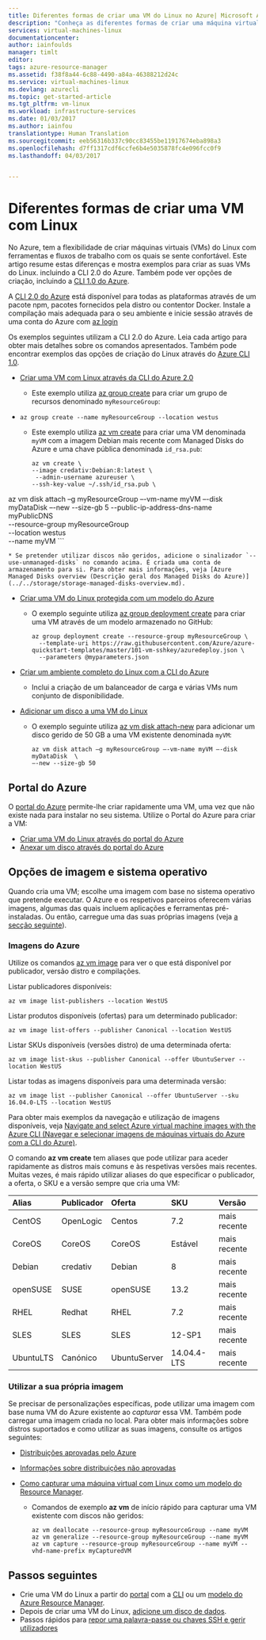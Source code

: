 ```yaml
---
title: Diferentes formas de criar uma VM do Linux no Azure| Microsoft Azure
description: "Conheça as diferentes formas de criar uma máquina virtual do Linux no Azure, incluindo ligações para ferramentas e tutoriais para cada método."
services: virtual-machines-linux
documentationcenter: 
author: iainfoulds
manager: timlt
editor: 
tags: azure-resource-manager
ms.assetid: f38f8a44-6c88-4490-a84a-46388212d24c
ms.service: virtual-machines-linux
ms.devlang: azurecli
ms.topic: get-started-article
ms.tgt_pltfrm: vm-linux
ms.workload: infrastructure-services
ms.date: 01/03/2017
ms.author: iainfou
translationtype: Human Translation
ms.sourcegitcommit: eeb56316b337c90cc83455be11917674eba898a3
ms.openlocfilehash: d7ff1317cdf6ccfe6b4e5035878fc4e096fcc0f9
ms.lasthandoff: 04/03/2017


---
```

# <a name="different-ways-to-create-a-linux-vm"></a>Diferentes formas de criar uma VM com Linux
No Azure, tem a flexibilidade de criar máquinas virtuais (VMs) do Linux com ferramentas e fluxos de trabalho com os quais se sente confortável. Este artigo resume estas diferenças e mostra exemplos para criar as suas VMs do Linux. incluindo a CLI 2.0 do Azure. Também pode ver opções de criação, incluindo a [CLI 1.0 do Azure](creation-choices-nodejs.md).

A [CLI 2.0 do Azure](/cli/azure/install-az-cli2) está disponível para todas as plataformas através de um pacote npm, pacotes fornecidos pela distro ou contentor Docker. Instale a compilação mais adequada para o seu ambiente e inicie sessão através de uma conta do Azure com [az login](/cli/azure/#login)

Os exemplos seguintes utilizam a CLI 2.0 do Azure. Leia cada artigo para obter mais detalhes sobre os comandos apresentados. Também pode encontrar exemplos das opções de criação do Linux através do [Azure CLI 1.0](creation-choices-nodejs.md).

* [Criar uma VM com Linux através da CLI do Azure 2.0](quick-create-cli.md?toc=%2fazure%2fvirtual-machines%2flinux%2ftoc.json)
  
  * Este exemplo utiliza [az group create](/cli/azure/group#create) para criar um grupo de recursos denominado `myResourceGroup`: 
-    
    ```azurecli
    az group create --name myResourceGroup --location westus
    ```
    
  * Este exemplo utiliza [az vm create](/cli/azure/vm#create) para criar uma VM denominada `myVM` com a imagem Debian mais recente com Managed Disks do Azure e uma chave pública denominada `id_rsa.pub`:

    ```azurecli
    az vm create \
    --image credativ:Debian:8:latest \
     --admin-username azureuser \
    --ssh-key-value ~/.ssh/id_rsa.pub \
az vm disk attach –g myResourceGroup –-vm-name myVM –-disk myDataDisk  –-new --size-gb 5    --public-ip-address-dns-name myPublicDNS \
    --resource-group myResourceGroup \
    --location westus \
    --name myVM
    ```

    * Se pretender utilizar discos não geridos, adicione o sinalizador `--use-unmanaged-disks` no comando acima. É criada uma conta de armazenamento para si. Para obter mais informações, veja [Azure Managed Disks overview (Descrição geral dos Managed Disks do Azure)](../../storage/storage-managed-disks-overview.md).

* [Criar uma VM do Linux protegida com um modelo do Azure](create-ssh-secured-vm-from-template.md?toc=%2fazure%2fvirtual-machines%2flinux%2ftoc.json)
  
  * O exemplo seguinte utiliza [az group deployment create](/cli/azure/group/deployment#create) para criar uma VM através de um modelo armazenado no GitHub:
    
    ```azurecli
    az group deployment create --resource-group myResourceGroup \ 
      --template-uri https://raw.githubusercontent.com/Azure/azure-quickstart-templates/master/101-vm-sshkey/azuredeploy.json \
      --parameters @myparameters.json
    ```
    
* [Criar um ambiente completo do Linux com a CLI do Azure](create-cli-complete.md?toc=%2fazure%2fvirtual-machines%2flinux%2ftoc.json)
  
  * Inclui a criação de um balanceador de carga e várias VMs num conjunto de disponibilidade.

* [Adicionar um disco a uma VM do Linux](add-disk.md?toc=%2fazure%2fvirtual-machines%2flinux%2ftoc.json)
  
  * O exemplo seguinte utiliza [az vm disk attach-new](/cli/azure/vm/disk#attach-new) para adicionar um disco gerido de 50 GB a uma VM existente denominada `myVM`:
  
    ```azurecli
    az vm disk attach –g myResourceGroup –-vm-name myVM –-disk myDataDisk  \
    –-new --size-gb 50
    ```

## <a name="azure-portal"></a>Portal do Azure
O [portal do Azure](https://portal.azure.com) permite-lhe criar rapidamente uma VM, uma vez que não existe nada para instalar no seu sistema. Utilize o Portal do Azure para criar a VM:

* [Criar uma VM do Linux através do portal do Azure](quick-create-portal.md?toc=%2fazure%2fvirtual-machines%2flinux%2ftoc.json) 
* [Anexar um disco através do portal do Azure](../windows/attach-disk-portal.md?toc=%2fazure%2fvirtual-machines%2flinux%2ftoc.json)

## <a name="operating-system-and-image-choices"></a>Opções de imagem e sistema operativo
Quando cria uma VM; escolhe uma imagem com base no sistema operativo que pretende executar. O Azure e os respetivos parceiros oferecem várias imagens, algumas das quais incluem aplicações e ferramentas pré-instaladas. Ou então, carregue uma das suas próprias imagens (veja [a secção seguinte](#use-your-own-image)).

### <a name="azure-images"></a>Imagens do Azure
Utilize os comandos [az vm image](/cli/azure/vm/image) para ver o que está disponível por publicador, versão distro e compilações.

Listar publicadores disponíveis:

```azurecli
az vm image list-publishers --location WestUS
```

Listar produtos disponíveis (ofertas) para um determinado publicador:

```azurecli
az vm image list-offers --publisher Canonical --location WestUS
```

Listar SKUs disponíveis (versões distro) de uma determinada oferta:

```azurecli
az vm image list-skus --publisher Canonical --offer UbuntuServer --location WestUS
```

Listar todas as imagens disponíveis para uma determinada versão:

```azurecli
az vm image list --publisher Canonical --offer UbuntuServer --sku 16.04.0-LTS --location WestUS
```

Para obter mais exemplos da navegação e utilização de imagens disponíveis, veja [Navigate and select Azure virtual machine images with the Azure CLI (Navegar e selecionar imagens de máquinas virtuais do Azure com a CLI do Azure)](../windows/cli-ps-findimage.md?toc=%2fazure%2fvirtual-machines%2flinux%2ftoc.json).

O comando **az vm create** tem aliases que pode utilizar para aceder rapidamente as distros mais comuns e às respetivas versões mais recentes. Muitas vezes, é mais rápido utilizar aliases do que especificar o publicador, a oferta, o SKU e a versão sempre que cria uma VM:

| Alias | Publicador | Oferta | SKU | Versão |
|:--- |:--- |:--- |:--- |:--- |
| CentOS |OpenLogic |Centos |7.2 |mais recente |
| CoreOS |CoreOS |CoreOS |Estável |mais recente |
| Debian |credativ |Debian |8 |mais recente |
| openSUSE |SUSE |openSUSE |13.2 |mais recente |
| RHEL |Redhat |RHEL |7.2 |mais recente |
| SLES |SLES |SLES |12-SP1 |mais recente |
| UbuntuLTS |Canónico |UbuntuServer |14.04.4-LTS |mais recente |

### <a name="use-your-own-image"></a>Utilizar a sua própria imagem
Se precisar de personalizações específicas, pode utilizar uma imagem com base numa VM do Azure existente ao *capturar* essa VM. Também pode carregar uma imagem criada no local. Para obter mais informações sobre distros suportados e como utilizar as suas imagens, consulte os artigos seguintes:

* [Distribuições aprovadas pelo Azure](endorsed-distros.md?toc=%2fazure%2fvirtual-machines%2flinux%2ftoc.json)
* [Informações sobre distribuições não aprovadas](create-upload-generic.md?toc=%2fazure%2fvirtual-machines%2flinux%2ftoc.json)
* [Como capturar uma máquina virtual com Linux como um modelo do Resource Manager](capture-image.md?toc=%2fazure%2fvirtual-machines%2flinux%2ftoc.json).
  
  * Comandos de exemplo **az vm** de início rápido para capturar uma VM existente com discos não geridos:
    
    ```azurecli
    az vm deallocate --resource-group myResourceGroup --name myVM
    az vm generalize --resource-group myResourceGroup --name myVM
    az vm capture --resource-group myResourceGroup --name myVM --vhd-name-prefix myCapturedVM
    ```

## <a name="next-steps"></a>Passos seguintes
* Crie uma VM do Linux a partir do [portal](quick-create-portal.md?toc=%2fazure%2fvirtual-machines%2flinux%2ftoc.json) com a [CLI](quick-create-cli.md?toc=%2fazure%2fvirtual-machines%2flinux%2ftoc.json) ou um [modelo do Azure Resource Manager](../windows/cli-deploy-templates.md?toc=%2fazure%2fvirtual-machines%2flinux%2ftoc.json).
* Depois de criar uma VM do Linux, [adicione um disco de dados](add-disk.md?toc=%2fazure%2fvirtual-machines%2flinux%2ftoc.json).
* Passos rápidos para [repor uma palavra-passe ou chaves SSH e gerir utilizadores](using-vmaccess-extension.md?toc=%2fazure%2fvirtual-machines%2flinux%2ftoc.json)


